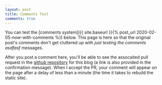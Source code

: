 ```yaml
---
layout: post
title: Comments Test
comments: true
---
```


You can test the [comments system]({{ site.baseurl }}{% post_url 2020-02-05-now-with-comments %}) below. This page is here so that the original post's comments don't get cluttered up with _just testing the comments asdfasf_ messages.

After you post a comment here, you'll be able to see the assocaited pull request in the [github repository](https://github.com/travisdowns/travisdowns.github.io/pulls) for this blog (a link is also provided in the confirmation message). When I accept the PR, your comment will appear on the page after a delay of less than a minute (the time it takes to rebuild the static site).
